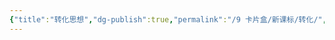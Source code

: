 ```yaml
---
{"title":"转化思想","dg-publish":true,"permalink":"/9 卡片盒/新课标/转化/","dgPassFrontmatter":true,"noteIcon":""}
---
```



